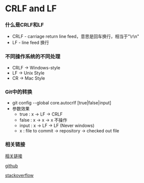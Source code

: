 CRLF and LF
=============================

### 什么是CRLF和LF
  * CRLF - carriage return line feed，意思是回车换行，相当于"\r\n"
  * LF - line feed 换行

### 不同操作系统的不同处理
  * CRLF -> Windows-style
  * LF   -> Unix Style
  * CR   -> Mac Style

### Git中的转换
  * git config --global core.autocrlf [true|false|input]
  * 参数效果
    - true  : x -> LF -> CRLF
    - false : x -> x -> x  不操作
    - input : x -> LF -> LF (Never windows)
    - x : file to commit -> repository -> checked out file

### 相关链接
  [相关链接](http://itindex.net/detail/49247-crlf-lf?utm_source=tuicool)
  
  [github](https://help.github.com/articles/dealing-with-line-endings/)
  
  [stackoverflow](http://stackoverflow.com/questions/1967370/git-replacing-lf-with-crlf)